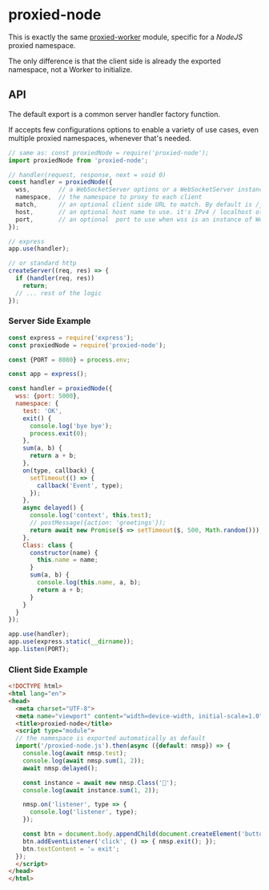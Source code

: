 # proxied-node

This is exactly the same [proxied-worker](https://github.com/WebReflection/proxied-worker#readme) module, specific for a *NodeJS* proxied namespace.

The only difference is that the client side is already the exported namespace, not a Worker to initialize.

## API

The default export is a common server handler factory function.

If accepts few configurations options to enable a variety of use cases, even multiple proxied namespaces, whenever that's needed.

```js
// same as: const proxiedNode = require('proxied-node');
import proxiedNode from 'proxied-node';

// handler(request, response, next = void 0)
const handler = proxiedNode({
  wss,        // a WebSocketServer options or a WebSocketServer instance
  namespace,  // the namespace to proxy to each client
  match,      // an optional client side URL to match. By default is /js/proxied-node.js
  host,       // an optional host name to use. it's IPv4 / localhost otherwise
  port,       // an optional  port to use when wss is an instance of WebSocketServer already
});

// express
app.use(handler);

// or standard http
createServer((req, res) => {
  if (handler(req, res))
    return;
  // ... rest of the logic
});
```

### Server Side Example
```js
const express = require('express');
const proxiedNode = require('proxied-node');

const {PORT = 8080} = process.env;

const app = express();

const handler = proxiedNode({
  wss: {port: 5000},
  namespace: {
    test: 'OK',
    exit() {
      console.log('bye bye');
      process.exit(0);
    },
    sum(a, b) {
      return a + b;
    },
    on(type, callback) {
      setTimeout(() => {
        callback('Event', type);
      });
    },
    async delayed() {
      console.log('context', this.test);
      // postMessage({action: 'greetings'});
      return await new Promise($ => setTimeout($, 500, Math.random()));
    },
    Class: class {
      constructor(name) {
        this.name = name;
      }
      sum(a, b) {
        console.log(this.name, a, b);
        return a + b;
      }
    }
  }
});

app.use(handler);
app.use(express.static(__dirname));
app.listen(PORT);
```

### Client Side Example
```html
<!DOCTYPE html>
<html lang="en">
<head>
  <meta charset="UTF-8">
  <meta name="viewport" content="width=device-width, initial-scale=1.0">
  <title>proxied-node</title>
  <script type="module">
  // the namespace is exported automatically as default
  import('/proxied-node.js').then(async ({default: nmsp}) => {
    console.log(await nmsp.test);
    console.log(await nmsp.sum(1, 2));
    await nmsp.delayed();

    const instance = await new nmsp.Class('🍻');
    console.log(await instance.sum(1, 2));

    nmsp.on('listener', type => {
      console.log('listener', type);
    });

    const btn = document.body.appendChild(document.createElement('button'));
    btn.addEventListener('click', () => { nmsp.exit(); });
    btn.textContent = '☠ exit';
  });
  </script>
</head>
</html>

```
